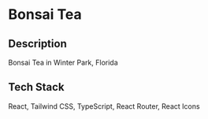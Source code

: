 # Bonsai Tea

## Description

Bonsai Tea in Winter Park, Florida

## Tech Stack

React, Tailwind CSS, TypeScript, React Router, React Icons

